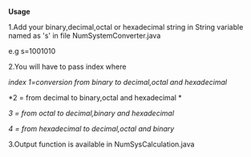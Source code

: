**Usage**

1.Add your binary,decimal,octal or hexadecimal string in String variable named as 's' in file NumSystemConverter.java

e.g s=1001010

2.You will have to pass index where 

*index 1=conversion from binary to decimal,octal and hexadecimal*

*2 = from decimal to binary,octal and hexadecimal *

*3 = from octal to decimal,binary and hexadecimal*

*4 = from hexadecimal to decimal,octal and binary*

3.Output function is available in NumSysCalculation.java

